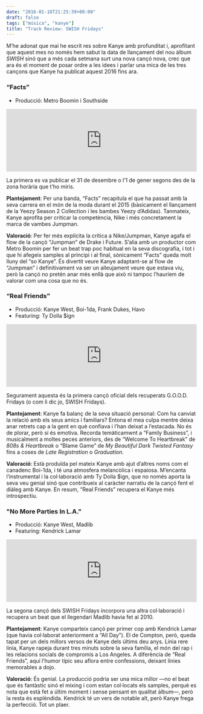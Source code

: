 ```yaml
---
date: "2016-01-18T21:25:39+00:00"
draft: false
tags: ["música", "kanye"]
title: "Track Review: SWISH Fridays"
---
```

M’he adonat que mai he escrit res sobre Kanye amb profunditat i, aprofitant que aquest mes no només hem sabut la data de llançament del nou àlbum _SWISH_ sinó que a més cada setmana surt una nova cançó nova, crec que ara és el moment de posar ordre a les idees i parlar una mica de les tres cançons que Kanye ha publicat aquest 2016 fins ara.

<!-- more -->

### “Facts”

*   Producció: Metro Boomin i Southside

<iframe width="100%" height="166" scrolling="no" frameborder="no" src="https://w.soundcloud.com/player/?url=https%3A//api.soundcloud.com/tracks/239909100&color=ff5500&auto_play=false&hide_related=false&show_comments=true&show_user=true&show_reposts=false"></iframe>

La primera es va publicar el 31 de desembre o l’1 de gener segons des de la zona horària que t’ho miris.

**Plantejament**: Per una banda, “Facts” recapitula el que ha passat amb la seva carrera en el món de la moda durant el 2015 (bàsicament el llançament de la Yeezy Season 2 Collection i les bambes Yeezy d’Adidas). Tanmateix, Kanye aprofita per criticar la competència, Nike i més concretament la marca de vambes Jumpman.

**Valoració**: Per fer més explícita la crítica a Nike/Jumpman, Kanye agafa el flow de la cançó “Jumpman” de Drake i Future. S’alia amb un productor com Metro Boomin per fer un beat trap poc habitual en la seva discografia, i tot i que hi afegeix samples al principi i al final, sònicament “Facts” queda molt lluny del “so Kanye”. És divertit veure Kanye adaptant-se al flow de “Jumpman” i definitivament va ser un alleujament veure que estava viu, però la cançó no pretén anar més enllà que això ni tampoc l’hauríem de valorar com una cosa que no és.

### “Real Friends”

*   Producció: Kanye West, Boi-1da, Frank Dukes, Havo
*   Featuring: Ty Dolla $ign

<iframe width="100%" height="166" scrolling="no" frameborder="no" src="https://w.soundcloud.com/player/?url=https%3A//api.soundcloud.com/tracks/241018700&color=ff5500&auto_play=false&hide_related=false&show_comments=true&show_user=true&show_reposts=false"></iframe>

Segurament aquesta és la primera cançó oficial dels recuperats G.O.O.D. Fridays (o com li dic jo, SWISH Fridays).

**Plantejament**: Kanye fa balanç de la seva situació personal: Com ha canviat la relació amb els seus amics i familiars? Entona el mea culpa mentre deixa anar retrets cap a la gent en què confiava i l’han deixat a l’estacada. No és de plorar, però sí és emotiva. Recorda temàticamwnt a “Family Business”, i musicalment a moltes peces anteriors, des de “Welcome To Heartbreak” de _808s & Heartbreak_ o “Blame Game” de _My Beautiful Dark Twisted Fantasy_ fins a coses de _Late Registration_ o _Graduation_.

**Valoració**: Està produïda pel mateix Kanye amb ajut d’altres noms com el canadenc Boi-1da, i té una atmosfera melancòlica i espaiosa. M’encanta l’instrumental i la col·laboració amb Ty Dolla $ign, que no només aporta la seva veu genial sinó que contribueix al caràcter narratiu de la cançó fent el diàleg amb Kanye. En resum, “Real Friends” recupera el Kanye més introspectiu.

### "No More Parties In L.A."

*   Producció: Kanye West, Madlib
*   Featuring: Kendrick Lamar

<iframe width="100%" height="166" scrolling="no" frameborder="no" src="https://w.soundcloud.com/player/?url=https%3A//api.soundcloud.com/tracks/242539038&color=ff5500&auto_play=false&hide_related=false&show_comments=true&show_user=true&show_reposts=false"></iframe>

La segona cançó dels SWISH Fridays incorpora una altra col·laboració i recupera un beat que el llegendari Madlib havia fet al 2010.

**Plantejament**: Kanye comparteix cançó per primer cop amb Kendrick Lamar (que havia col·laborat anteriorment a “All Day”). El de Compton, però, queda tapat per un dels millors versos de Kanye dels últims deu anys. Línia rere línia, Kanye rapeja durant tres minuts sobre la seva família, el món del rap i les relacions socials de compromís a Los Angeles. A diferència de “Real Friends”, aquí l’humor típic seu aflora entre confessions, deixant línies memorables a dojo.

**Valoració**: És genial. La producció podria ser una mica millor —no el beat que és fantàstic sinó el mixing i com estan col·locats els samples, perquè es nota que està fet a últim moment i sense pensant en qualitat àlbum—, però la resta és esplèndida. Kendrick té un vers de notable alt, però Kanye frega la perfecció. Tot un plaer.
